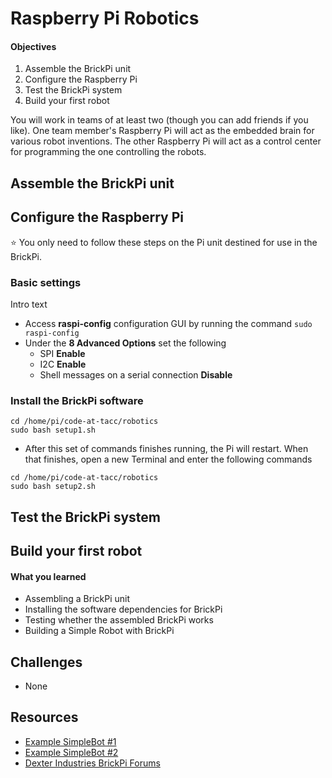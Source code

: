 Raspberry Pi Robotics
=====================

#### Objectives
1. Assemble the BrickPi unit
2. Configure the Raspberry Pi
3. Test the BrickPi system
4. Build your first robot

You will work in teams of at least two (though you can add friends if you like). One team member's Raspberry Pi will act as the embedded brain for various robot inventions. The other Raspberry Pi will act as a control center for programming the one controlling the robots.

## Assemble the BrickPi unit


## Configure the Raspberry Pi

:star: You only need to follow these steps on the Pi unit destined for use in the BrickPi.

### Basic settings

Intro text

* Access **raspi-config** configuration GUI by running the command `sudo raspi-config`
* Under the **8 Advanced Options** set the following
  * SPI **Enable**
  * I2C **Enable**
  * Shell messages on a serial connection **Disable**

### Install the BrickPi software

```shell
cd /home/pi/code-at-tacc/robotics
sudo bash setup1.sh
```

* After this set of commands finishes running, the Pi will restart. When that finishes, open a new Terminal and enter the following commands

```shell
cd /home/pi/code-at-tacc/robotics
sudo bash setup2.sh
```

## Test the BrickPi system
## Build your first robot

#### What you learned
* Assembling a BrickPi unit
* Installing the software dependencies for BrickPi
* Testing whether the assembled BrickPi works
* Building a Simple Robot with BrickPi

## Challenges
* None

## Resources
* [Example SimpleBot #1](https://vimeo.com/130701689)
* [Example SimpleBot #2](https://vimeo.com/130701689)
* [Dexter Industries BrickPi Forums](http://www.dexterindustries.com/forum/?forum=brickpi)
